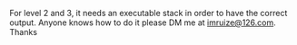 For level 2 and 3, it needs an executable stack in order to have the correct output. Anyone knows how to do it please DM me at imruize@126.com. Thanks